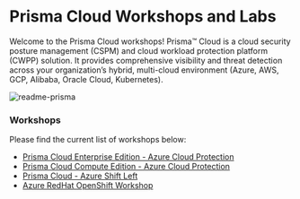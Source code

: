 # Prisma Cloud Workshops and Labs

Welcome to the Prisma Cloud workshops! Prisma™ Cloud is a cloud security posture management (CSPM) and cloud workload protection platform (CWPP) solution. It provides comprehensive visibility and threat detection across your organization’s hybrid, multi-cloud environment (Azure, AWS, GCP, Alibaba, Oracle Cloud, Kubernetes). 

![readme-prisma](./workshops/azure-cspm/images/readme-prisma.png) 

### Workshops
Please find the current list of workshops below:

* [Prisma Cloud Enterprise Edition - Azure Cloud Protection ](https://github.com/davidokeyode/prismacloud-workshops-labs/tree/main/workshops/azure-cloud-protection-pcee)
* [Prisma Cloud Compute Edition - Azure Cloud Protection ](https://github.com/davidokeyode/prismacloud-workshops-labs/tree/main/workshops/azure-cloud-protection-pcce)
* [Prisma Cloud - Azure Shift Left](https://github.com/davidokeyode/prismacloud-workshops-labs/tree/main/workshops/azure-shiftleft)
* [Azure RedHat OpenShift Workshop](https://github.com/davidokeyode/prismacloud-workshops-labs/tree/main/workshops/azure-redhat-openshift)